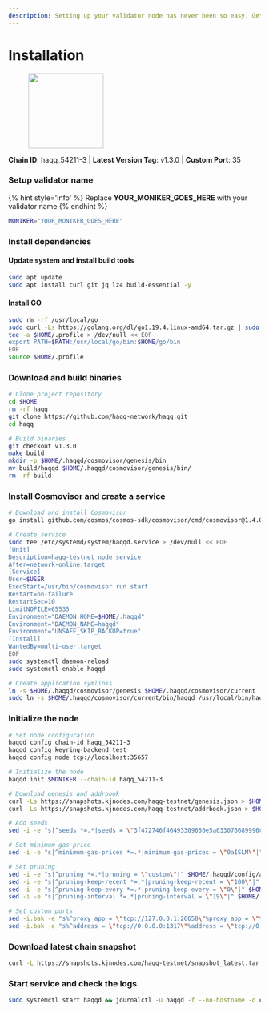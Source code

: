 ```yaml
---
description: Setting up your validator node has never been so easy. Get your validator running in minutes by following step by step instructions.
---
```


# Installation

<figure><img src="https://raw.githubusercontent.com/kj89/testnet_manuals/main/pingpub/logos/haqq.png" width="150" alt=""><figcaption></figcaption></figure>

**Chain ID**: haqq_54211-3 | **Latest Version Tag**: v1.3.0 | **Custom Port**: 35

### Setup validator name

{% hint style='info' %}
Replace **YOUR_MONIKER_GOES_HERE** with your validator name
{% endhint %}

```bash
MONIKER="YOUR_MONIKER_GOES_HERE"
```

### Install dependencies

#### Update system and install build tools

```bash
sudo apt update
sudo apt install curl git jq lz4 build-essential -y
```

#### Install GO

```bash
sudo rm -rf /usr/local/go
sudo curl -Ls https://golang.org/dl/go1.19.4.linux-amd64.tar.gz | sudo tar -C /usr/local -xz
tee -a $HOME/.profile > /dev/null << EOF
export PATH=$PATH:/usr/local/go/bin:$HOME/go/bin
EOF
source $HOME/.profile
```

### Download and build binaries

```bash
# Clone project repository
cd $HOME
rm -rf haqq
git clone https://github.com/haqq-network/haqq.git
cd haqq

# Build binaries
git checkout v1.3.0
make build
mkdir -p $HOME/.haqqd/cosmovisor/genesis/bin
mv build/haqqd $HOME/.haqqd/cosmovisor/genesis/bin/
rm -rf build
```

### Install Cosmovisor and create a service

```bash
# Download and install Cosmovisor
go install github.com/cosmos/cosmos-sdk/cosmovisor/cmd/cosmovisor@1.4.0

# Create service
sudo tee /etc/systemd/system/haqqd.service > /dev/null << EOF
[Unit]
Description=haqq-testnet node service
After=network-online.target
[Service]
User=$USER
ExecStart=/usr/bin/cosmovisor run start
Restart=on-failure
RestartSec=10
LimitNOFILE=65535
Environment="DAEMON_HOME=$HOME/.haqqd"
Environment="DAEMON_NAME=haqqd"
Environment="UNSAFE_SKIP_BACKUP=true"
[Install]
WantedBy=multi-user.target
EOF
sudo systemctl daemon-reload
sudo systemctl enable haqqd

# Create application symlinks
ln -s $HOME/.haqqd/cosmovisor/genesis $HOME/.haqqd/cosmovisor/current
sudo ln -s $HOME/.haqqd/cosmovisor/current/bin/haqqd /usr/local/bin/haqqd
```

### Initialize the node

```bash
# Set node configuration
haqqd config chain-id haqq_54211-3
haqqd config keyring-backend test
haqqd config node tcp://localhost:35657

# Initialize the node
haqqd init $MONIKER --chain-id haqq_54211-3

# Download genesis and addrbook
curl -Ls https://snapshots.kjnodes.com/haqq-testnet/genesis.json > $HOME/.haqqd/config/genesis.json
curl -Ls https://snapshots.kjnodes.com/haqq-testnet/addrbook.json > $HOME/.haqqd/config/addrbook.json

# Add seeds
sed -i -e "s|^seeds *=.*|seeds = \"3f472746f46493309650e5a033076689996c8881@haqq-testnet.rpc.kjnodes.com:35659\"|" $HOME/.haqqd/config/config.toml

# Set minimum gas price
sed -i -e "s|^minimum-gas-prices *=.*|minimum-gas-prices = \"0aISLM\"|" $HOME/.haqqd/config/app.toml

# Set pruning
sed -i -e "s|^pruning *=.*|pruning = \"custom\"|" $HOME/.haqqd/config/app.toml
sed -i -e "s|^pruning-keep-recent *=.*|pruning-keep-recent = \"100\"|" $HOME/.haqqd/config/app.toml
sed -i -e "s|^pruning-keep-every *=.*|pruning-keep-every = \"0\"|" $HOME/.haqqd/config/app.toml
sed -i -e "s|^pruning-interval *=.*|pruning-interval = \"19\"|" $HOME/.haqqd/config/app.toml

# Set custom ports
sed -i.bak -e "s%^proxy_app = \"tcp://127.0.0.1:26658\"%proxy_app = \"tcp://127.0.0.1:35658\"%; s%^laddr = \"tcp://127.0.0.1:26657\"%laddr = \"tcp://127.0.0.1:35657\"%; s%^pprof_laddr = \"localhost:6060\"%pprof_laddr = \"localhost:35060\"%; s%^laddr = \"tcp://0.0.0.0:26656\"%laddr = \"tcp://0.0.0.0:35656\"%; s%^prometheus_listen_addr = \":26660\"%prometheus_listen_addr = \":35660\"%" $HOME/.haqqd/config/config.toml
sed -i.bak -e "s%^address = \"tcp://0.0.0.0:1317\"%address = \"tcp://0.0.0.0:35317\"%; s%^address = \":8080\"%address = \":35080\"%; s%^address = \"0.0.0.0:9090\"%address = \"0.0.0.0:35090\"%; s%^address = \"0.0.0.0:9091\"%address = \"0.0.0.0:35091\"%; s%^address = \"0.0.0.0:8545\"%address = \"0.0.0.0:35545\"%; s%^ws-address = \"0.0.0.0:8546\"%ws-address = \"0.0.0.0:35546\"%" $HOME/.haqqd/config/app.toml
```

### Download latest chain snapshot

```bash
curl -L https://snapshots.kjnodes.com/haqq-testnet/snapshot_latest.tar.lz4 | lz4 -dc - | tar -xf - -C $HOME/.haqqd
```

### Start service and check the logs

```bash
sudo systemctl start haqqd && journalctl -u haqqd -f --no-hostname -o cat
```
